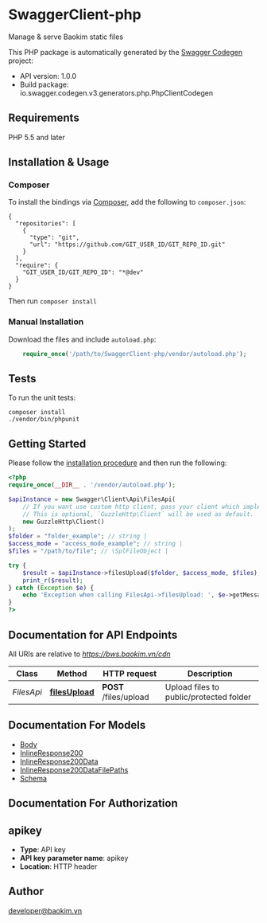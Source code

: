 # SwaggerClient-php
Manage & serve Baokim static files

This PHP package is automatically generated by the [Swagger Codegen](https://github.com/swagger-api/swagger-codegen) project:

- API version: 1.0.0
- Build package: io.swagger.codegen.v3.generators.php.PhpClientCodegen

## Requirements

PHP 5.5 and later

## Installation & Usage
### Composer

To install the bindings via [Composer](http://getcomposer.org/), add the following to `composer.json`:

```
{
  "repositories": [
    {
      "type": "git",
      "url": "https://github.com/GIT_USER_ID/GIT_REPO_ID.git"
    }
  ],
  "require": {
    "GIT_USER_ID/GIT_REPO_ID": "*@dev"
  }
}
```

Then run `composer install`

### Manual Installation

Download the files and include `autoload.php`:

```php
    require_once('/path/to/SwaggerClient-php/vendor/autoload.php');
```

## Tests

To run the unit tests:

```
composer install
./vendor/bin/phpunit
```

## Getting Started

Please follow the [installation procedure](#installation--usage) and then run the following:

```php
<?php
require_once(__DIR__ . '/vendor/autoload.php');

$apiInstance = new Swagger\Client\Api\FilesApi(
    // If you want use custom http client, pass your client which implements `GuzzleHttp\ClientInterface`.
    // This is optional, `GuzzleHttp\Client` will be used as default.
    new GuzzleHttp\Client()
);
$folder = "folder_example"; // string | 
$access_mode = "access_mode_example"; // string | 
$files = "/path/to/file"; // \SplFileObject | 

try {
    $result = $apiInstance->filesUpload($folder, $access_mode, $files);
    print_r($result);
} catch (Exception $e) {
    echo 'Exception when calling FilesApi->filesUpload: ', $e->getMessage(), PHP_EOL;
}
?>
```

## Documentation for API Endpoints

All URIs are relative to *https://bws.baokim.vn/cdn*

Class | Method | HTTP request | Description
------------ | ------------- | ------------- | -------------
*FilesApi* | [**filesUpload**](docs/Api/FilesApi.md#filesupload) | **POST** /files/upload | Upload files to public/protected folder

## Documentation For Models

 - [Body](docs/Model/Body.md)
 - [InlineResponse200](docs/Model/InlineResponse200.md)
 - [InlineResponse200Data](docs/Model/InlineResponse200Data.md)
 - [InlineResponse200DataFilePaths](docs/Model/InlineResponse200DataFilePaths.md)
 - [Schema](docs/Model/Schema.md)

## Documentation For Authorization


## apikey

- **Type**: API key
- **API key parameter name**: apikey
- **Location**: HTTP header


## Author

developer@baokim.vn

